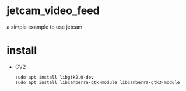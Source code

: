 # jetcam_video_feed
a simple example to use jetcam 

# install 

- CV2 
  ```
  sudo apt install libgtk2.0-dev
  sudo apt install libcanberra-gtk-module libcanberra-gtk3-module
  ```
